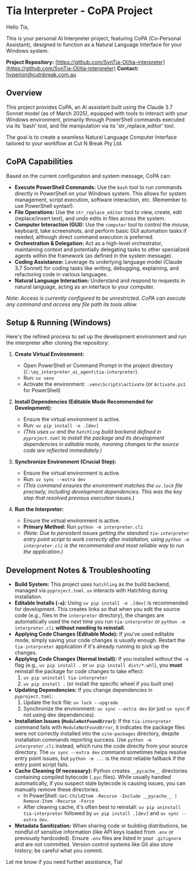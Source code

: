 # Tia Interpreter - CoPA Project

Hello Tia,

This is your personal AI Interpreter project, featuring CoPA (Co-Personal Assistant), designed to function as a Natural Language Interface for your Windows system.

**Project Repository:** [https://github.com/SynTia-OI/tia-interpreter](https://github.com/SynTia-OI/tia-interpreter)
**Contact:** hyperion@cutnbreak.com.au

## Overview

This project provides CoPA, an AI assistant built using the Claude 3.7 Sonnet model (as of March 2025), equipped with tools to interact with your Windows environment, primarily through PowerShell commands executed via its 'bash' tool, and file manipulation via its 'str_replace_editor' tool.

The goal is to create a seamless Natural Language Computer Interface tailored to your workflow at Cut N Break Pty Ltd.

## CoPA Capabilities

Based on the current configuration and system message, CoPA can:

*   **Execute PowerShell Commands:** Use the `bash` tool to run commands directly in PowerShell on your Windows system. This allows for system management, script execution, software interaction, etc. (Remember to use PowerShell syntax!).
*   **File Operations:** Use the `str_replace_editor` tool to view, create, edit (replace/insert text), and undo edits in files across the system.
*   **Computer Interaction (GUI):** Use the `computer` tool to control the mouse, keyboard, take screenshots, and perform basic GUI automation tasks if needed, although direct command execution is preferred.
*   **Orchestration & Delegation:** Act as a high-level orchestrator, maintaining context and potentially delegating tasks to other specialized agents within the framework (as defined in the system message).
*   **Coding Assistance:** Leverage its underlying language model (Claude 3.7 Sonnet) for coding tasks like writing, debugging, explaining, and refactoring code in various languages.
*   **Natural Language Interaction:** Understand and respond to requests in natural language, acting as an interface to your computer.

*Note: Access is currently configured to be unrestricted. CoPA can execute any command and access any file path its tools allow.*

## Setup & Running (Windows)

Here's the refined process to set up the development environment and run the interpreter after cloning the repository:

1.  **Create Virtual Environment:**
    *   Open PowerShell or Command Prompt in the project directory (`C:\my_interpreter_ai_agent\tia-interpreter`).
    *   Run: `uv venv`
    *   Activate the environment: `.venv\Scripts\activate` (or `Activate.ps1` for PowerShell)

2.  **Install Dependencies (Editable Mode Recommended for Development):**
    *   Ensure the virtual environment is active.
    *   Run: `uv pip install -e .[dev]`
    *   *(This uses `uv` and the `hatchling` build backend defined in `pyproject.toml` to install the package and its development dependencies in editable mode, meaning changes to the source code are reflected immediately.)*

3.  **Synchronize Environment (Crucial Step):**
    *   Ensure the virtual environment is active.
    *   Run: `uv sync --extra dev`
    *   *(This command ensures the environment matches the `uv.lock` file precisely, including development dependencies. This was the key step that resolved previous execution issues.)*

4.  **Run the Interpreter:**
    *   Ensure the virtual environment is active.
    *   **Primary Method:** Run `python -m interpreter.cli`
    *   *(Note: Due to persistent issues getting the standard `tia-interpreter` entry point script to work correctly after installation, using `python -m interpreter.cli` is the recommended and most reliable way to run the application.)*

## Development Notes & Troubleshooting

*   **Build System:** This project uses `hatchling` as the build backend, managed via `pyproject.toml`. `uv` interacts with Hatchling during installation.
*   **Editable Installs (`-e`):** Using `uv pip install -e .[dev]` is recommended for development. This creates links so that when you edit the source code (e.g., files in the `interpreter` directory), the changes are automatically used the next time you run `tia-interpreter` or `python -m interpreter.cli` **without needing to reinstall**.
*   **Applying Code Changes (Editable Mode):** If you've used editable mode, simply saving your code changes is usually enough. Restart the `tia-interpreter` application if it's already running to pick up the changes.
*   **Applying Code Changes (Normal Install):** If you installed *without* the `-e` flag (e.g., `uv pip install .` or `uv pip install dist/*.whl`), you **must** reinstall the package for code changes to take effect:
    1.  `uv pip uninstall tia-interpreter`
    2.  `uv pip install .` (or install the specific wheel if you built one)
*   **Updating Dependencies:** If you change dependencies in `pyproject.toml`:
    1.  Update the lock file: `uv lock --upgrade`
    2.  Synchronize the environment: `uv sync --extra dev` (or just `uv sync` if not using dev dependencies).
*   **Installation Issues (`ModuleNotFoundError`):** If the `tia-interpreter` command fails with `ModuleNotFoundError`, it indicates the package files were not correctly installed into the `site-packages` directory, despite installation commands reporting success. Use `python -m interpreter.cli` instead, which runs the code directly from your source directory. The `uv sync --extra dev` command sometimes helps resolve entry point issues, but `python -m ...` is the most reliable fallback if the entry point script fails.
*   **Cache Cleaning (If necessary):** Python creates `__pycache__` directories containing compiled bytecode (`.pyc` files). While usually handled automatically, if you suspect stale bytecode is causing issues, you can manually remove these directories.
    *   In PowerShell: `Get-ChildItem -Recurse -Include __pycache__ | Remove-Item -Recurse -Force`
    *   After cleaning cache, it's often best to reinstall: `uv pip uninstall tia-interpreter` followed by `uv pip install .[dev]` and `uv sync --extra dev`.
*   **Metadata Sanitization:** When sharing code or building distributions, be mindful of sensitive information (like API keys loaded from `.env` or previously hardcoded). Ensure `.env` files are listed in your `.gitignore` and are not committed. Version control systems like Git also store history; be careful what you commit.

Let me know if you need further assistance, Tia!
